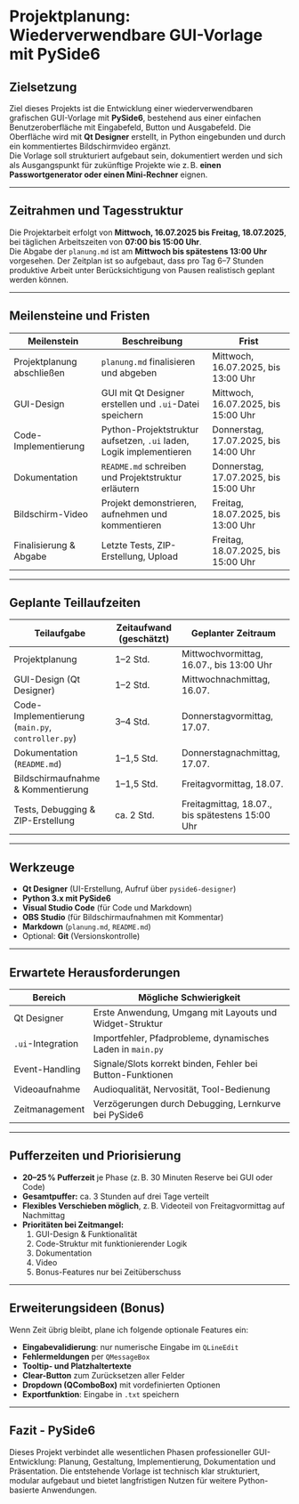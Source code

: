 # Projektplanung: Wiederverwendbare GUI-Vorlage mit PySide6

## Zielsetzung

Ziel dieses Projekts ist die Entwicklung einer wiederverwendbaren grafischen GUI-Vorlage mit **PySide6**, bestehend aus einer einfachen Benutzeroberfläche mit Eingabefeld, Button und Ausgabefeld. Die Oberfläche wird mit **Qt Designer** erstellt, in Python eingebunden und durch ein kommentiertes Bildschirmvideo ergänzt.  
Die Vorlage soll strukturiert aufgebaut sein, dokumentiert werden und sich als Ausgangspunkt für zukünftige Projekte wie z. B. **einen Passwortgenerator oder einen Mini-Rechner** eignen.

---

## Zeitrahmen und Tagesstruktur

Die Projektarbeit erfolgt von **Mittwoch, 16.07.2025 bis Freitag, 18.07.2025**, bei täglichen Arbeitszeiten von **07:00 bis 15:00 Uhr**.  
Die Abgabe der `planung.md` ist am **Mittwoch bis spätestens 13:00 Uhr** vorgesehen. Der Zeitplan ist so aufgebaut, dass pro Tag 6–7 Stunden produktive Arbeit unter Berücksichtigung von Pausen realistisch geplant werden können.

---

## Meilensteine und Fristen

| **Meilenstein**             | **Beschreibung**                                                            | **Frist**                            |
|----------------------------|-----------------------------------------------------------------------------|--------------------------------------|
| Projektplanung abschließen | `planung.md` finalisieren und abgeben                                       | Mittwoch, 16.07.2025, bis 13:00 Uhr  |
| GUI-Design                 | GUI mit Qt Designer erstellen und `.ui`-Datei speichern                      | Mittwoch, 16.07.2025, bis 15:00 Uhr  |
| Code-Implementierung       | Python-Projektstruktur aufsetzen, `.ui` laden, Logik implementieren         | Donnerstag, 17.07.2025, bis 14:00 Uhr |
| Dokumentation              | `README.md` schreiben und Projektstruktur erläutern                         | Donnerstag, 17.07.2025, bis 15:00 Uhr |
| Bildschirm-Video           | Projekt demonstrieren, aufnehmen und kommentieren                            | Freitag, 18.07.2025, bis 13:00 Uhr    |
| Finalisierung & Abgabe     | Letzte Tests, ZIP-Erstellung, Upload                                         | Freitag, 18.07.2025, bis 15:00 Uhr    |

---

## Geplante Teillaufzeiten

| **Teilaufgabe**                         | **Zeitaufwand (geschätzt)**    | **Geplanter Zeitraum**                                |
|----------------------------------------|-------------------------------|--------------------------------------------------------|
| Projektplanung                          | 1–2 Std.                      | Mittwochvormittag, 16.07., bis 13:00 Uhr               |
| GUI-Design (Qt Designer)                | 1–2 Std.                      | Mittwochnachmittag, 16.07.                             |
| Code-Implementierung (`main.py`, `controller.py`) | 3–4 Std.                      | Donnerstagvormittag, 17.07.                            |
| Dokumentation (`README.md`)            | 1–1,5 Std.                    | Donnerstagnachmittag, 17.07.                           |
| Bildschirmaufnahme & Kommentierung     | 1–1,5 Std.                    | Freitagvormittag, 18.07.                               |
| Tests, Debugging & ZIP-Erstellung      | ca. 2 Std.                    | Freitagmittag, 18.07., bis spätestens 15:00 Uhr        |

---

## Werkzeuge

- **Qt Designer** (UI-Erstellung, Aufruf über `pyside6-designer`)
- **Python 3.x mit PySide6**
- **Visual Studio Code** (für Code und Markdown)
- **OBS Studio** (für Bildschirmaufnahmen mit Kommentar)
- **Markdown** (`planung.md`, `README.md`)
- Optional: **Git** (Versionskontrolle)

---

## Erwartete Herausforderungen

| **Bereich**               | **Mögliche Schwierigkeit**                                                   |
|---------------------------|------------------------------------------------------------------------------|
| Qt Designer                | Erste Anwendung, Umgang mit Layouts und Widget-Struktur                     |
| `.ui`-Integration          | Importfehler, Pfadprobleme, dynamisches Laden in `main.py`                  |
| Event-Handling             | Signale/Slots korrekt binden, Fehler bei Button-Funktionen                  |
| Videoaufnahme              | Audioqualität, Nervosität, Tool-Bedienung                                   |
| Zeitmanagement             | Verzögerungen durch Debugging, Lernkurve bei PySide6                        |

---

## Pufferzeiten und Priorisierung

- **20–25 % Pufferzeit** je Phase (z. B. 30 Minuten Reserve bei GUI oder Code)
- **Gesamtpuffer:** ca. 3 Stunden auf drei Tage verteilt
- **Flexibles Verschieben möglich**, z. B. Videoteil von Freitagvormittag auf Nachmittag
- **Prioritäten bei Zeitmangel:**
  1. GUI-Design & Funktionalität
  2. Code-Struktur mit funktionierender Logik
  3. Dokumentation
  4. Video
  5. Bonus-Features nur bei Zeitüberschuss

---

## Erweiterungsideen (Bonus)

Wenn Zeit übrig bleibt, plane ich folgende optionale Features ein:

- **Eingabevalidierung**: nur numerische Eingabe im `QLineEdit`
- **Fehlermeldungen** per `QMessageBox`
- **Tooltip- und Platzhaltertexte**
- **Clear-Button** zum Zurücksetzen aller Felder
- **Dropdown (QComboBox)** mit vordefinierten Optionen
- **Exportfunktion**: Eingabe in `.txt` speichern

---

## Fazit - PySide6

Dieses Projekt verbindet alle wesentlichen Phasen professioneller GUI-Entwicklung: Planung, Gestaltung, Implementierung, Dokumentation und Präsentation. Die entstehende Vorlage ist technisch klar strukturiert, modular aufgebaut und bietet langfristigen Nutzen für weitere Python-basierte Anwendungen.
